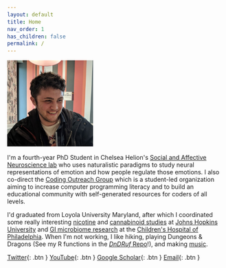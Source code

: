 ```yaml
---
layout: default
title: Home
nav_order: 1
has_children: false
permalink: /
---
```


<img src="/assets/images/Profile.jpg" alt="drawing" width="200"/>

I'm a fourth-year PhD Student in Chelsea Helion's [Social and Affective Neuroscience lab](https://sites.temple.edu/sanlab/) who uses naturalistic paradigms to study neural representations of emotion and how people regulate those emotions. I also co-direct the [Coding Outreach Group](https://tu-coding-outreach-group.github.io) which is a student-led organization aiming to increase computer programming literacy and to build an educational community with self-generated resources for coders of all levels.   
  
I'd graduated from Loyola University Maryland, after which I coordinated some really interesting [nicotine](https://www-nejm-org.libproxy.temple.edu/doi/10.1056/NEJMsa1502403?url_ver=Z39.88-2003&rfr_id=ori:rid:crossref.org&rfr_dat=cr_pub%3dwww.ncbi.nlm.nih.gov) and [cannabinoid studies](https://academic-oup-com.libproxy.temple.edu/jat/article/41/2/83/2967155) at [Johns Hopkins University](https://www.hopkinsmedicine.org/psychiatry/research/bpru) and [GI microbiome research](https://www-tandfonline-com.libproxy.temple.edu/doi/full/10.1080/19490976.2022.2083417?tab=permissions&scroll=top) at the [Children's Hospital of Philadelphia](https://www.chop.edu/centers-programs/division-gastroenterology-hepatology-and-nutrition).  When I'm not working, I like hiking, playing Dungeons & Dragons (See my R functions in the [*DnDRuf* Repo](https://github.com/wj-mitchell/DnDRuf)!), and making [music](https://doorprizeband.bandcamp.com/releases).

[Twitter](https://twitter.com/wjmitchell_){: .btn }
[YouTube](https://www.youtube.com/channel/UCCWDaY812TBOQ2iaXk3buLg){: .btn }
[Google Scholar](https://scholar.google.com/citations?user=UtUW1zIAAAAJ&hl=en){: .btn }
[Email](mailto:billy.mitchell@temple.edu){: .btn }
